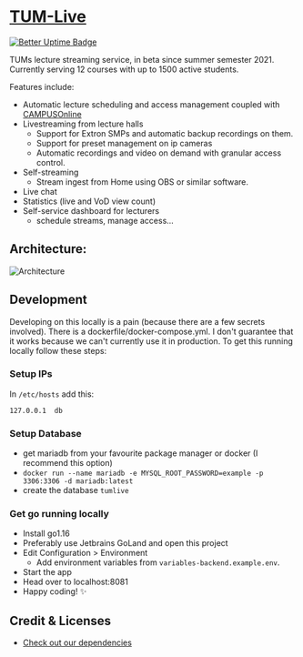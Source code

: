 # [TUM-Live](https://live.mm.rbg.tum.de)

[![Better Uptime Badge](https://betteruptime.com/status-badges/v1/monitor/7hms.svg)](https://tum-live.betteruptime.com)

TUMs lecture streaming service, in beta since summer semester 2021.
Currently serving 12 courses with up to 1500 active students.

Features include:
- Automatic lecture scheduling and access management coupled with [CAMPUSOnline](https://www.tugraz.at/tu-graz/organisationsstruktur/serviceeinrichtungen-und-stabsstellen/campusonline/)
- Livestreaming from lecture halls
  - Support for Extron SMPs and automatic backup recordings on them.
  - Support for preset management on ip cameras
  - Automatic recordings and video on demand with granular access control.
- Self-streaming
  - Stream ingest from Home using OBS or similar software.
- Live chat 
- Statistics (live and VoD view count)
- Self-service dashboard for lecturers 
  - schedule streams, manage access...

## Architecture:

![Architecture](https://raw.githubusercontent.com/joschahenningsen/TUM-Live/dev/target_architecture.png "Architecture")

## Development

Developing on this locally is a pain (because there are a few secrets involved). 
There is a dockerfile/docker-compose.yml. I don't guarantee that it works because we can't currently use it in production.
To get this running locally follow these steps:

### Setup IPs
In `/etc/hosts` add this: 
```
127.0.0.1  db
```

### Setup Database

- get mariadb from your favourite package manager or docker (I recommend this option)
- `docker run --name mariadb -e MYSQL_ROOT_PASSWORD=example -p 3306:3306 -d mariadb:latest`
- create the database `tumlive`

### Get go running locally

- Install go1.16
- Preferably use Jetbrains GoLand and open this project
- Edit Configuration > Environment 
  - Add environment variables from `variables-backend.example.env`.
- Start the app
- Head over to localhost:8081
- Happy coding! :sparkles:

## Credit & Licenses

- [Check out our dependencies](https://github.com/joschahenningsen/TUM-Live/network/dependencies)
